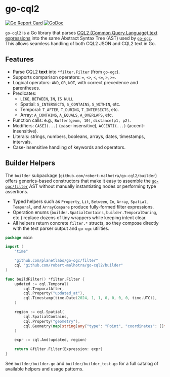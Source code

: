 # go-cql2

[![Go Report Card](https://goreportcard.com/badge/github.com/robert-malhotra/go-cql2)](https://goreportcard.com/report/github.com/robert-malhotra/go-cql2)
[![GoDoc](https://godoc.org/github.com/robert-malhotra/go-cql2/cql2text?status.svg)](https://godoc.org/github.com/robert-malhotra/go-cql2/cql2text)

`go-cql2` is a Go library that parses [CQL2 (Common Query Language) text expressions](https://www.ogc.org/standards/cql2/) into the same Abstract Syntax Tree (AST) used by [`go-ogc`](https://github.com/planetlabs/go-ogc).  
This allows seamless handling of both CQL2 JSON and CQL2 text in Go.

## Features

- Parse CQL2 **text** into `*filter.Filter` (from `go-ogc`).
- Supports comparison operators: `=`, `<>`, `<`, `<=`, `>`, `>=`.
- Logical operators: `AND`, `OR`, `NOT`, with correct precedence and parentheses.
- Predicates:
  - `LIKE`, `BETWEEN`, `IN`, `IS NULL`
  - Spatial: `S_INTERSECTS`, `S_CONTAINS`, `S_WITHIN`, etc.
  - Temporal: `T_AFTER`, `T_DURING`, `T_INTERSECTS`, etc.
  - Array: `A_CONTAINS`, `A_EQUALS`, `A_OVERLAPS`, etc.
- Function calls: e.g., `Buffer(geom, 10)`, `distance(p1, p2)`.
- Modifiers: `CASEI(...)` (case-insensitive), `ACCENTI(...)` (accent-insensitive).
- Literals: strings, numbers, booleans, arrays, dates, timestamps, intervals.
- Case-insensitive handling of keywords and operators.

## Builder Helpers

The `builder` subpackage (`github.com/robert-malhotra/go-cql2/builder`) offers
generics-based constructors that make it easy to assemble the
[`go-ogc/filter`](https://github.com/planetlabs/go-ogc/tree/main/filter) AST without
manually instantiating nodes or performing type assertions.

- Typed helpers such as `Property`, `Lit`, `Between`, `In`, `Array`, `Spatial`,
  `Temporal`, and `ArrayCompare` produce fully-formed filter expressions.
- Operation enums (`builder.SpatialContains`, `builder.TemporalDuring`, etc.)
  replace dozens of tiny wrappers while keeping intent clear.
- All helpers return concrete `filter.*` structs, so they compose directly with
  the text parser output and `go-ogc` utilities.

```go
package main

import (
	"time"

	"github.com/planetlabs/go-ogc/filter"
	cql "github.com/robert-malhotra/go-cql2/builder"
)

func buildFilter() *filter.Filter {
	updated := cql.Temporal(
		cql.TemporalAfter,
		cql.Property("updated_at"),
		cql.Timestamp(time.Date(2024, 1, 1, 0, 0, 0, 0, time.UTC)),
	)

	region := cql.Spatial(
		cql.SpatialContains,
		cql.Property("geometry"),
		cql.Geometry(map[string]any{"type": "Point", "coordinates": []float64{-122.4, 37.8}}),
	)

	expr := cql.And(updated, region)

	return &filter.Filter{Expression: expr}
}
```

See `builder/builder.go` and `builder/builder_test.go` for a full catalog of
available helpers and usage patterns.
